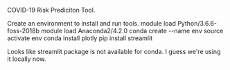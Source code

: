 COVID-19 Risk Prediciton Tool.


Create an environment to install and run tools. 
module load Python/3.6.6-foss-2018b 
module load Anaconda2/4.2.0
conda create --name env
source activate env
conda install plotly
pip install streamlit

Looks like streamlit package is not available for conda. I guess we're using it locally now.